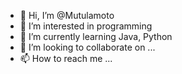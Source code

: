 - 👋 Hi, I’m @Mutulamoto
- 👀 I’m interested in programming
- 🌱 I’m currently learning Java, Python
- 💞️ I’m looking to collaborate on ...
- 📫 How to reach me ...

<!---
Mutulamoto/Mutulamoto is a ✨ special ✨ repository because its `README.md` (this file) appears on your GitHub profile.
You can click the Preview link to take a look at your changes.
--->
